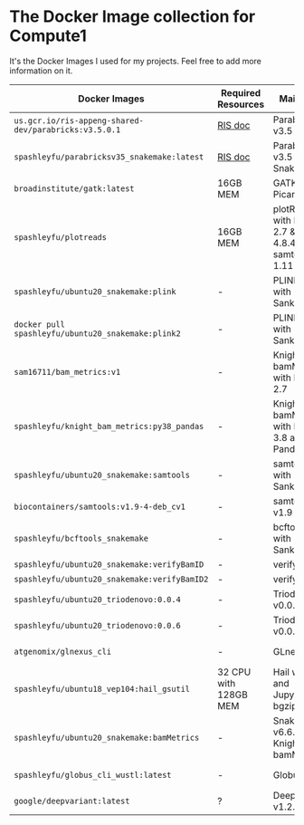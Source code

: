 # The Docker Image collection for Compute1

It's the Docker Images I used for my projects. Feel free to add more information on it.

| Docker Images | Required Resources | Main tools | dockerhub | Image size | Detail/Note |
| ------------- | ------------------ | ---------- | --------- | ---------- | ----------- |
| `us.gcr.io/ris-appeng-shared-dev/parabricks:v3.5.0.1` | [RIS doc](https://docs.ris.wustl.edu/doc/compute/recipes/tools/parabricks-quickstart.html) | Parabricks v3.5 | - | 3.78 GB | Official Image |
| `spashleyfu/parabricksv35_snakemake:latest` | [RIS doc](https://docs.ris.wustl.edu/doc/compute/recipes/tools/parabricks-quickstart.html) | Parabricks v3.5 + Snakemake | [spashleyfu/parabricksv35_snakemake](https://hub.docker.com/repository/docker/spashleyfu/parabricksv35_snakemake) | 7.05 GB | For snakemake use only |
| `broadinstitute/gatk:latest` | 16GB MEM | GATK 4.x and Picard | [broadinstitute/gatk](https://hub.docker.com/r/broadinstitute/gatk/) | 1.64 GB | Sep 16, 2021 latest version is v4.2.2.0 
| `spashleyfu/plotreads` | 16GB MEM | plotRead with Python 2.7 && conda 4.8.4 && samtools 1.11 | [spashleyfu/plotreads](https://hub.docker.com/repository/docker/spashleyfu/plotreads) | 1.02 GB | |
| `spashleyfu/ubuntu20_snakemake:plink` | - | PLINK 1.9 with Sankemake | [spashleyfu/ubuntu20_snakemake](https://hub.docker.com/repository/docker/spashleyfu/ubuntu20_snakemake) | 991.89 MB | |
| `docker pull spashleyfu/ubuntu20_snakemake:plink2` | - | PLINK 2.0 with Sankemake | [spashleyfu/ubuntu20_snakemake](https://hub.docker.com/repository/docker/spashleyfu/ubuntu20_snakemake) | 1014.88 MB | |
| `sam16711/bam_metrics:v1` | - | Knight's bamMetrics with Python 2.7 | [sam16711/bam_metrics](https://hub.docker.com/r/sam16711/bam_metrics) | 113.43 MB | Suit for run bamMetrics alone |
| `spashleyfu/knight_bam_metrics:py38_pandas` | - | Knight's bamMetrics with Python 3.8 and Pandas | [spashleyfu/knight_bam_metrics](https://hub.docker.com/repository/docker/spashleyfu/knight_bam_metrics) | 229.49 MB | Suit for running [mergeBamMetrics.py](https://github.com/jinlab-washu/Jin-lab.manual/blob/master/quality_control_analyses/create_bamMetrics.md#mergebammetricspy) |
| `spashleyfu/ubuntu20_snakemake:samtools` | - | samtools with Sankemake | [spashleyfu/ubuntu20_snakemake](https://hub.docker.com/repository/docker/spashleyfu/ubuntu20_snakemake) | 989.26 MB | |
| `biocontainers/samtools:v1.9-4-deb_cv1` | - | samtools v1.9 | [biocontainers/samtools](https://hub.docker.com/r/biocontainers/samtools) | 244.41 MB | |
| `spashleyfu/bcftools_snakemake` | - | bcftools 1.12 with Sankemake | [spashleyfu/bcftools_snakemake](https://hub.docker.com/repository/docker/spashleyfu/bcftools_snakemake) | 928.23 MB | |
| `spashleyfu/ubuntu20_snakemake:verifyBamID` | - | verifyBamID | [spashleyfu/ubuntu20_snakemake](https://hub.docker.com/repository/docker/spashleyfu/ubuntu20_snakemake) | 1.19 GB | |
| `spashleyfu/ubuntu20_snakemake:verifyBamID2` | - | verifyBamID2 | [spashleyfu/ubuntu20_snakemake](https://hub.docker.com/repository/docker/spashleyfu/ubuntu20_snakemake) | 1.01 GB | |
| `spashleyfu/ubuntu20_triodenovo:0.0.4` | - | Triodenovo v0.0.4 | [spashleyfu/ubuntu20_triodenovo](https://hub.docker.com/repository/docker/spashleyfu/ubuntu20_triodenovo) | 174.39 MB | |
| `spashleyfu/ubuntu20_triodenovo:0.0.6` | - | Triodenovo v0.0.6 | [spashleyfu/ubuntu20_triodenovo](https://hub.docker.com/repository/docker/spashleyfu/ubuntu20_triodenovo) | 172.88 MB | |
| `atgenomix/glnexus_cli` | - | GLnexus CLI | [atgenomix/glnexus_cli](https://hub.docker.com/r/atgenomix/glnexus_cli) | 107.51 MB | |
| `spashleyfu/ubuntu18_vep104:hail_gsutil` | 32 CPU with 128GB MEM | Hail with VEP and JupyterLab, bgzip | [spashleyfu/ubuntu18_vep104](https://hub.docker.com/repository/docker/spashleyfu/ubuntu18_vep104) | 1.93 GB | |
| `spashleyfu/ubuntu20_snakemake:bamMetrics` | - | Snakemake v6.6.0 with Knight's bamMetrics | [spashleyfu/ubuntu20_snakemake](https://hub.docker.com/repository/docker/spashleyfu/ubuntu20_snakemake) | 1.18 GB | |
| `spashleyfu/globus_cli_wustl:latest` | - | Globus CLI | https://hub.docker.com/repository/docker/spashleyfu/globus_cli_wustl | 260.74 MB | For Transfering files |
| `google/deepvariant:latest` | ? | DeepVariant v1.2.0 | [google/deepvariant](https://hub.docker.com/r/google/deepvariant) | 3.28 GB | Sep 16, 2021 latest version is v1.2.0 |
